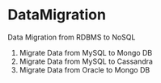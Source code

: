 # DataMigration
Data Migration from RDBMS to NoSQL

1) Migrate Data from MySQL to Mongo DB
2) Migrate Data from MySQL to Cassandra
3) Migrate Data from Oracle to Mongo DB
